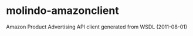 molindo-amazonclient
====================

Amazon Product Advertising API client generated from WSDL (2011-08-01)
